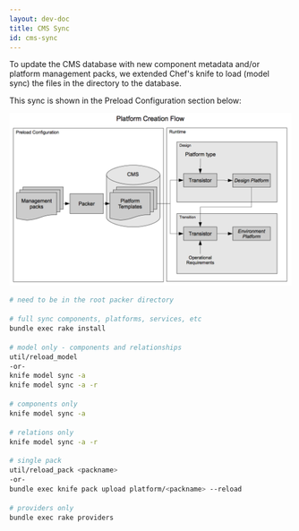 ```yaml
---
layout: dev-doc
title: CMS Sync
id: cms-sync
---
```


To update the CMS database with new component metadata and/or platform management packs, we extended Chef's knife to load (model sync) the files in the directory to the database.

This sync is shown in the Preload Configuration section below:

![Platform create flow](/assets/docs/local/images/platform-create-flow.png)

~~~bash
# need to be in the root packer directory

# full sync components, platforms, services, etc
bundle exec rake install

# model only - components and relationships
util/reload_model
-or-
knife model sync -a
knife model sync -a -r

# components only
knife model sync -a

# relations only
knife model sync -a -r

# single pack
util/reload_pack <packname>
-or-
bundle exec knife pack upload platform/<packname> --reload

# providers only
bundle exec rake providers
~~~
